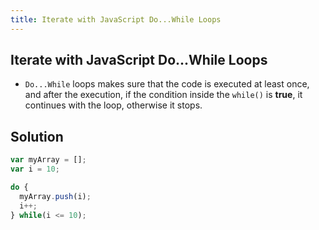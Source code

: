 ```yaml
---
title: Iterate with JavaScript Do...While Loops
---
```

## Iterate with JavaScript Do...While Loops

* `Do...While` loops makes sure that the code is executed at least once, and after the execution, if the condition inside the `while()` is **true**, it continues with the loop, otherwise it stops.

## Solution
```javascript
var myArray = [];
var i = 10;

do {
  myArray.push(i);
  i++;
} while(i <= 10);
```
